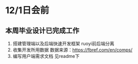 # 12/1日会前

## 本周毕业设计已完成工作

1. 搭建管理端以及后端快速开发框架 ruoyi前后端分离
2. 收集开发所用数据 数据来源：https://fbref.com/en/comps/
3. 编写用户端需求文档 见readme下